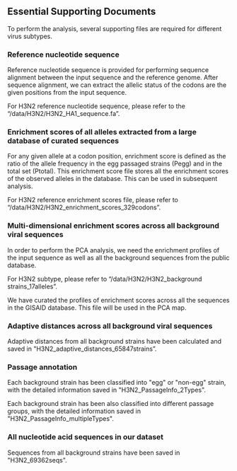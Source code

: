 ## Essential Supporting Documents

To perform the analysis, several supporting files are required for different virus subtypes.
 
### Reference nucleotide sequence

Reference nucleotide sequence is provided for performing sequence alignment between the input sequence and the reference genome. After sequence alignment, we can extract the allelic status of the codons are the given positions from the input sequence. 

For H3N2 reference nucleotide sequence, please refer to the “/data/H3N2/H3N2_HA1_sequence.fa”.


### Enrichment scores of all alleles extracted from a large database of curated sequences

For any given allele at a codon position, enrichment score is defined as the ratio of the allele frequency in the egg passaged strains (Pegg) and in the total set (Ptotal). This enrichment score file stores all the enrichment scores of the observed alleles in the database.  This can be used in subsequent analysis.
 
For H3N2 reference enrichment scores file, please refer to “/data/H3N2/H3N2_enrichment_scores_329codons”.


### Multi-dimensional enrichment scores across all background viral sequences

In order to perform the PCA analysis, we need the enrichment profiles of the input sequence as well as all the background sequences from the public database.

For H3N2 subtype, please refer to “/data/H3N2/H3N2_background strains_17alleles”.

We have curated the profiles of enrichment scores across all the sequences in the GISAID database. This file will be used in the PCA map.


### Adaptive distances across all background viral sequences

Adaptive distances from all background strains have been calculated and saved in "H3N2_adaptive_distances_65847strains”.


### Passage annotation 

Each background strain has been classified into "egg" or "non-egg" strain, with the detailed information saved in "H3N2_PassageInfo_2Types".

Each background strain has been also classified into different passage groups, with the detailed information saved in "H3N2_PassageInfo_multipleTypes". 


### All nucleotide acid sequences in our dataset
Sequences from all background strains have been saved in "H3N2_69362seqs".

